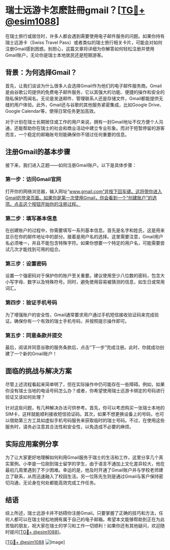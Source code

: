 # 瑞士远游卡怎麽註冊gmail？[[TG💪+ @esim1088](https://t.me/s/esim1088)]

在瑞士旅行或居住时，许多人都会遇到需要使用电子邮件服务的问题。如果你持有瑞士远游卡（Swiss Travel Pass）或者类似的瑞士旅行相关卡片，可能会对如何注册Gmail感到困惑。别担心，这篇文章将详细为你解答如何轻松注册并使用Gmail账户，无论你是瑞士本地居民还是短期游客。

## 背景：为何选择Gmail？

首先，让我们谈谈为什么很多人会选择Gmail作为他们的电子邮件服务商。Gmail是由谷歌公司提供的免费电子邮件服务，它以其强大的功能、便捷的操作和安全的隐私保护而闻名。无论是发送邮件、管理联系人还是存储文件，Gmail都能提供无缝的用户体验。此外，Gmail还与谷歌的其他服务紧密集成，比如Google Drive、Google Calendar等，使得日常任务更加高效。

对于计划在瑞士长期居住或工作的用户来说，拥有一封Gmail地址不仅方便个人沟通，还能帮助你在瑞士的社会和商业活动中建立专业形象。而对于短暂停留的游客而言，一个稳定的邮箱账号则能确保你不错过任何重要的信息。

## 注册Gmail的基本步骤

接下来，我们进入正题——如何注册Gmail账户。以下是具体步骤：

### 第一步：访问Gmail官网

打开你的网络浏览器，输入网址“www.gmail.com”并按下回车键。这将带你进入Gmail的登录页面。如果你是第一次使用Gmail，你会看到一个“创建账户”的选项。点击这个按钮开始你的注册过程。

### 第二步：填写基本信息

在创建账户的过程中，你需要填写一系列基本信息。首先是名字和姓氏，这是用来显示在你的邮件地址中的部分。接着是用户名的选择。这里需要注意，Gmail用户名必须唯一，并且不能包含特殊字符。如果你想要一个特定的用户名，可能需要尝试几次才能找到可用的组合。

### 第三步：设置密码

设置一个强密码对于保护你的账户至关重要。建议使用至少八位数的密码，包含大小写字母、数字以及特殊符号。同时，避免使用容易被猜测的信息，如生日或常用词汇。

### 第四步：验证手机号码

为了增强账户的安全性，Gmail通常要求用户通过手机短信接收验证码来完成验证。确保你有一个有效的瑞士手机号码，并按照提示操作即可。

### 第五步：同意条款并提交

最后，阅读并同意谷歌的服务条款后，点击“下一步”完成注册。此时，你就成功创建了一个新的Gmail账户！

## 面临的挑战与解决方案

尽管上述流程看起来简单明了，但在实际操作中仍可能存在一些障碍。例如，如果你没有瑞士当地的电话号码怎么办？或者，你希望使用瑞士远游卡绑定的号码进行验证又该如何处理？

针对这些问题，有几种解决办法可供参考。首先，你可以考虑购买一张瑞士本地的SIM卡，这样就能顺利接收短信验证码。其次，如果不想更换设备上的号码，也可以借助第三方工具如虚拟手机号码服务来获取临时的瑞士号码。不过，在使用这些服务时，请务必注意其合法性和安全性，以免造成不必要的麻烦。

## 实际应用案例分享

为了让大家更好地理解如何利用Gmail服务于瑞士的生活和工作，这里分享几个真实案例。小李是一位刚到瑞士留学的学生，由于语言不通加上文化差异较大，他在最初几周里遇到了不少困难。幸运的是，他及时开通了Gmail账户并与学校老师建立了联系，从而迅速融入了校园生活。另一位陈先生则是通过Gmail与客户保持密切沟通，无论身在何处都能高效完成工作任务。

## 结语

综上所述，瑞士远游卡并不妨碍你注册Gmail。只要掌握了正确的技巧和方法，任何人都可以在瑞士轻松地拥有属于自己的电子邮箱。希望本文能够帮助到正在为此苦恼的朋友，祝大家在瑞士的学习和工作一切顺利！如果你还有其他疑问，欢迎随时提问[[TG💪+ @esim1088](https://t.me/s/esim1088)]。

[[TG💪+ @esim1088](https://t.me/s/esim1088) ![Image](https://i.postimg.cc/4NQfJmqS/Snipaste-2025-05-13-00-14-12.png)]